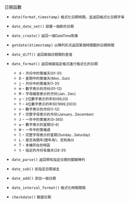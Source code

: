 日期函數
- `date(format,timestamp)` <small>格式化日期時間，並返回格式化日期字串</small>
- `date_date_set()` <small>設置一個新的日期</small>
- `date_create()` <small>返回一個DateTime對象</small>
- `getdate($timestamp)` <small>以陣列形式返回某個時間戳的日期時間</small>
- `date_diff()` <small>返回兩個日期間的差值</small>
- `date_format()` <small>返回根據指定格式進行格式化的日期</small>

	- `d` - <small>月份中的第幾天(01-31)</small>
	- `D` - <small>星期中的第幾天(Mon...Sun)</small>
	- `j` - <small>月份中的第幾天(1-31)</small>
	- `m` - <small>數字表示的月份(01-12)</small>
	- `M` - <small>字母縮寫表示的月份(Jan...Dec)</small>
	- `y` - <small>2位數字表示的年份(99,03)</small>
	- `Y` - <small>4位數字表示的年份(1999,2003)</small>
	- `n` - <small>數字表示的月份(1-12)</small>
	- `F` - <small>完整字母表示的月份(January...December)</small>
	- `z` - <small>一年中的第幾天(0-365)</small>
	- `w` - <small>數字表示的星期(0-6)</small>
	- `W` - <small>一年中的第幾週</small>
	- `l` - <small>完整字母表示的星期(Sunday...Saturday)</small>
	- `L` - <small>是否為閨年(閨年為1，否則為0)</small>
	- `T` - <small>本機所在的時區</small>
	- `t` - <small>指定的月份有幾天(28-31)</small>

- `date_parse()` <small>返回帶有指定日期的關聯陣列</small>
- `date_sub()` <small>從指定日期減去</small>
- `date_add()` <small>添加一個日期</small>
- `date_interval_format()` <small>格式化時間間隔</small>
- `checkdate()` <small>驗證日期</small>
